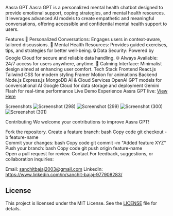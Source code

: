 Aasra GPT
Aasra GPT is a personalized mental health chatbot designed to provide emotional support, coping strategies, and mental health resources. It leverages advanced AI models to create empathetic and meaningful conversations, offering accessible and confidential mental health support to users.

Features
💬 Personalized Conversations: Engages users in context-aware, tailored discussions.
🧠 Mental Health Resources: Provides guided exercises, tips, and strategies for better well-being.
🔒 Data Security: Powered by Google Cloud for secure and reliable data handling.
🌐 Always Available: 24/7 access for users anywhere, anytime.
🎨 Calming Interface: Minimalist design aimed at enhancing user comfort.
Tech Stack
Frontend
React.js
Tailwind CSS for modern styling
Framer Motion for animations
Backend
Node.js
Express.js
MongoDB
AI & Cloud Services
OpenAI GPT models for conversational AI
Google Cloud for data storage and deployment
Gemini Flash for real-time performance
Live Demo
Experience Aasra GPT live: <a  href=" https://aasara-gptt.vercel.app/">View Here</a>


Screenshots
![Screenshot (298)](https://github.com/user-attachments/assets/c96490b5-5efc-48a0-97b5-c7cb82e89dda)
![Screenshot (299)](https://github.com/user-attachments/assets/b74ecd38-1177-4b60-9b3b-c5908b82d832)
![Screenshot (300)](https://github.com/user-attachments/assets/4ac5d8b6-2530-4217-a3d6-8bb12d3c095b)
![Screenshot (301)](https://github.com/user-attachments/assets/8d564efd-9b9f-4be2-b9d2-876e2c0bae2c)


Contributing
We welcome your contributions to improve Aasra GPT!

Fork the repository.
Create a feature branch:
bash
Copy code
git checkout -b feature-name  
Commit your changes:
bash
Copy code
git commit -m "Added feature XYZ"  
Push your branch:
bash
Copy code
git push origin feature-name  
Open a pull request for review.
Contact
For feedback, suggestions, or collaboration inquiries:

Email: sanchitbajaj2003@gmail.com
LinkedIn: https://www.linkedin.com/in/sanchit-bajaj-977908283/
## License
This project is licensed under the MIT License. See the [LICENSE](./LICENSE) file for details.
